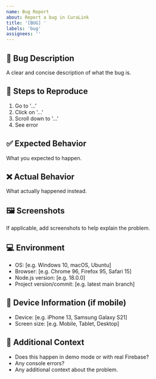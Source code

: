 ```yaml
---
name: Bug Report
about: Report a bug in CuraLink
title: '[BUG] '
labels: 'bug'
assignees: ''
---
```


## 🐛 Bug Description
A clear and concise description of what the bug is.

## 🔄 Steps to Reproduce
1. Go to '...'
2. Click on '...'
3. Scroll down to '...'
4. See error

## ✅ Expected Behavior
What you expected to happen.

## ❌ Actual Behavior
What actually happened instead.

## 🖼️ Screenshots
If applicable, add screenshots to help explain the problem.

## 💻 Environment
- OS: [e.g. Windows 10, macOS, Ubuntu]
- Browser: [e.g. Chrome 96, Firefox 95, Safari 15]
- Node.js version: [e.g. 18.0.0]
- Project version/commit: [e.g. latest main branch]

## 📱 Device Information (if mobile)
- Device: [e.g. iPhone 13, Samsung Galaxy S21]
- Screen size: [e.g. Mobile, Tablet, Desktop]

## 🔧 Additional Context
- Does this happen in demo mode or with real Firebase?
- Any console errors?
- Any additional context about the problem.
